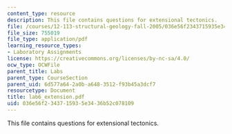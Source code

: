 ```yaml
---
content_type: resource
description: This file contains questions for extensional tectonics.
file: /courses/12-113-structural-geology-fall-2005/036e56f2343715935e3436b52c078109_lab6_extension.pdf
file_size: 755019
file_type: application/pdf
learning_resource_types:
- Laboratory Assignments
license: https://creativecommons.org/licenses/by-nc-sa/4.0/
ocw_type: OCWFile
parent_title: Labs
parent_type: CourseSection
parent_uid: 6d577a64-2a0b-a648-3512-f93b45a3dcf7
resourcetype: Document
title: lab6_extension.pdf
uid: 036e56f2-3437-1593-5e34-36b52c078109
---
```

This file contains questions for extensional tectonics.